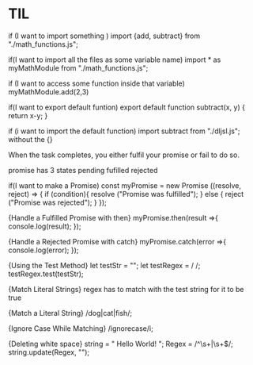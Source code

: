 # TIL
if (I want to import something )
import {add, subtract} from "./math_functions.js";

if(I want to import all the files as some variable name)
import * as myMathModule from "./math_functions.js";

if (I want to access some function inside that variable)
myMathModule.add(2,3)

if(I want to export default funtion)
export default function subtract(x, y) {
    return x-y;
}

if (i want to import the default function)
import subtract from "./dljsl.js";
without the {}

When the task completes, you either fulfil your promise or fail to do so.

promise has 3 states
pending
fufilled
rejected

if(I want to make a Promise)
const myPromise = new Promise ((resolve, reject) => {
    if (condition){
        resolve ("Promise was fulfilled");
    } else {
        reject ("Promise was rejected");
    }
});

{Handle a Fulfilled Promise with then}
myPromise.then(result =>{
  console.log(result);
});

{Handle a Rejected Promise with catch}
myPromise.catch(error =>{
    console.log(error);
});

{Using the Test Method}
let testStr = "";
let testRegex = / /;
testRegex.test(testStr);

{Match Literal Strings}
regex has to match with the test string for it to be true

{Match a Literal String}
/dog|cat|fish/;

{Ignore Case While Matching}
/ignorecase/i;

{Deleting white space}
string = "    Hello World!     ";
Regex = /^\s+|\s+$/;
string.update(Regex, "");